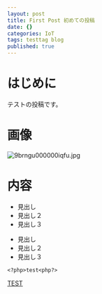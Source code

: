 ```yaml
---
layout: post
title: First Post 初めての投稿
date: {}
categories: IoT
tags: testtag blog
published: true
---
```


# はじめに
テストの投稿です。

# 画像
![9brngu000000iqfu.jpg]({{site.baseurl}}/_posts/9brngu000000iqfu.jpg)


# 内容
* 見出し
 * 見出し２
  * 見出し３

- 見出し
 - 見出し２
  - 見出し３


```
<?php>test<php?>
```

[TEST](http://www.test.co.jp/)
